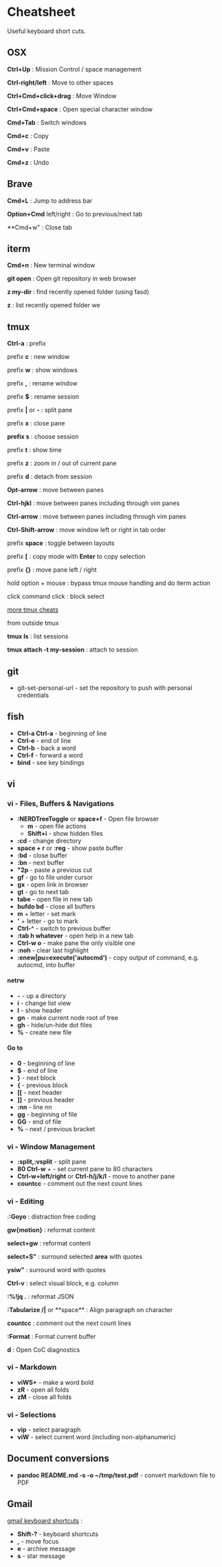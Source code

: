 # Cheatsheet

Useful keyboard short cuts.

## OSX

**Ctrl+Up**
: Mission Control / space management

**Ctrl-right/left**
: Move to other spaces

**Ctrl+Cmd+click+drag**
: Move Window

**Ctrl+Cmd+space**
: Open special character window

**Cmd+Tab**
: Switch windows

**Cmd+c**
: Copy

**Cmd+v**
: Paste

**Cmd+z**
: Undo

## Brave

**Cmd+L**
: Jump to address bar

**Option+Cmd** left/right
: Go to previous/next tab

**Cmd+w"
: Close tab

## iterm

**Cmd+n**
: New terminal window

**git open**
: Open git repository in web browser

**z my-dir <tab>**
: find recently opened folder (using fasd)

**z**
: list recently opened folder we

## tmux

**Ctrl-a**
: prefix

prefix **c**
: new window

prefix **w**
: show windows

prefix **,**
: rename window

prefix **\$**
: rename session

prefix **|** or **-**
: split pane

prefix **x**
: close pane

**prefix s**
: choose session

prefix **t**
: show time

prefix **z**
: zoom in / out of current pane

prefix **d**
: detach from session

**Opt-arrow**
: move between panes

**Ctrl-hjkl**
: move between panes including through vim panes

**Ctrl-arrow**
: move between panes including through vim panes

**Ctrl-Shift-arrow**
: move window left or right in tab order

prefix **space**
: toggle between layouts

prefix **[**
: copy mode with **Enter** to copy selection

prefix **{}**
: move pane left / right

hold option + mouse
: bypass tmux mouse handling and do iterm action

click command click
: block select

[more tmux cheats](https://tmuxcheatsheet.com/)

from outside tmux

**tmux ls**
: list sessions

**tmux attach -t my-session**
: attach to session

## git

- git-set-personal-url - set the repository to push with personal credentials

## fish

- **Ctrl-a Ctrl-a** - beginning of line
- **Ctrl-e** - end of line
- **Ctrl-b** - back a word
- **Ctrl-f** - forward a word
- **bind** - see key bindings

## vi

### vi - Files, Buffers & Navigations

- **:NERDTreeToggle** or **space+f** - Open file browser
  - **m** - open file actions
  - **Shift+i** - show hidden files
- **:cd** - change directory
- **space + r** or **:reg** - show paste buffer
- **:bd** - close buffer
- **:bn** - next buffer
- **"2p** - paste a previous cut
- **gf** - go to file under cursor
- **gx** - open link in browser
- **gt** - go to next tab
- **tabe** - open file in new tab
- **bufdo bd** - close all buffers
- **m** + letter - set mark
- **'** + letter - go to mark
- **Ctrl-^** - switch to previous buffer
- **:tab h whatever** - open help in a new tab
- **Ctrl-w o** - make pane the only visible one
- **:noh** - clear last highlight
- **:enew|pu=execute('autocmd')** - copy output of command, e.g. autocmd, into
  buffer

#### netrw

- **-** - up a directory
- **i** - change list view
- **I** - show header
- **gn** - make current node root of tree
- **gh** - hide/un-hide dot files
- **%** - create new file

#### Go to

- **0** - beginning of line
- **\$** - end of line
- **}** - next block
- **{** - previous block
- **[[** - next header
- **]]** - previous header
- **:nn** - line nn
- **gg** - beginning of file
- **GG** - end of file
- **%** - next / previous bracket

### vi - Window Management

- **:split,:vsplit** - split pane
- **80 Ctrl-w** + - set current pane to 80 characters
- **Ctrl-w+left/right** or **Ctrl-h/j/k/l** - move to another pane
- **count<leader>cc** - comment out the next count lines

### vi - Editing

:**:Goyo**
: distraction free coding

**gw{motion}**
: reformat content

**select+gw**
: reformat content

**select+S"**
: surround selected **area** with quotes

**ysiw"**
: surround word with quotes

**Ctrl-v**
: select visual block, e.g. column

**:%!jq .**
: reformat JSON

**:Tabularize /|** or \*\*space\*\*
: Align paragraph on character

**count<leader>cc**
: comment out the next count lines

**:Format** 
: Format current buffer

**<leader>d**
: Open CoC diagnostics

### vi - Markdown

- **viWS+** - make a word bold
- **zR** - open all folds
- **zM** - close all folds

### vi - Selections

- **vip** - select paragraph
- **viW** - select current word (including non-alphanumeric)

## Document conversions

- **pandoc README.md -s -o ~/tmp/test.pdf** - convert markdown file to PDF

## Gmail

[gmail keyboard shortcuts](https://support.google.com/mail/answer/6594) :

- **Shift-?** - keyboard shortcuts
- **,** - move focus
- **e** - archive message
- **s** - star message

